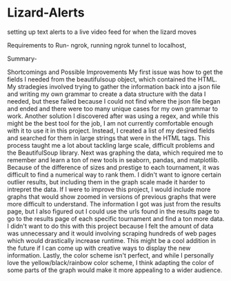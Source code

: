 # Lizard-Alerts
setting up text alerts to a live video feed for when the lizard moves

Requirements to Run- ngrok, running ngrok tunnel to localhost, 

Summary- 

Shortcomings and Possible Improvements My first issue was how to get the fields I needed from the beautifulsoup object, which contained the HTML. My stradegies involved trying to gather the information back into a json file and writing my own grammar to create a data structure with the data I needed, but these failed because I could not find where the json file began and ended and there were too many unique cases for my own grammar to work. Another solution I discovered after was using a regex, and while this might be the best tool for the job, I am not currently comfortable enough with it to use it in this project. Instead, I created a list of my desired fields and searched for them in large strings that were in the HTML tags. This process taught me a lot about tackling large scale, difficult problems and the BeautifulSoup library. Next was graphing the data, which required me to remember and learn a ton of new tools in seaborn, pandas, and matplotlib. Because of the difference of sizes and prestige to each tournament, it was difficult to find a numerical way to rank them. I didn't want to ignore certain outlier results, but including them in the graph scale made it harder to intrepret the data. If I were to improve this project, I would include more graphs that would show zoomed in versions of previous graphs that were more difficult to understand. The information I got was just from the results page, but I also figured out I could use the urls found in the results page to go to the results page of each specific tournament and find a ton more data. I didn't want to do this with this project because I felt the amount of data was unnecessary and it would involving scraping hundreds of web pages which would drastically increase runtime. This might be a cool addition in the future if I can come up with creative ways to display the new information. Lastly, the color scheme isn't perfect, and while I personally love the yellow/black/rainbow color scheme, I think adapting the color of some parts of the graph would make it more appealing to a wider audience.
